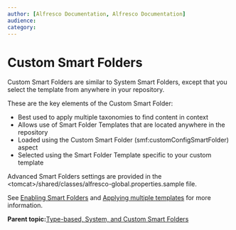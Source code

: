 ```yaml
---
author: [Alfresco Documentation, Alfresco Documentation]
audience: 
category: 
---
```


# Custom Smart Folders

Custom Smart Folders are similar to System Smart Folders, except that you select the template from anywhere in your repository.

These are the key elements of the Custom Smart Folder:

-   Best used to apply multiple taxonomies to find content in context
-   Allows use of Smart Folder Templates that are located anywhere in the repository
-   Loaded using the Custom Smart Folder \(smf:customConfigSmartFolder\) aspect
-   Selected using the Smart Folder Template specific to your custom template

Advanced Smart Folders settings are provided in the <tomcat\>/shared/classes/alfresco-global.properties.sample file.

See [Enabling Smart Folders](../tasks/sf-config-examples.md) and [Applying multiple templates](../tasks/sf-tutorial-multi.md) for more information.

**Parent topic:**[Type-based, System, and Custom Smart Folders](../concepts/sf-folder.md)

